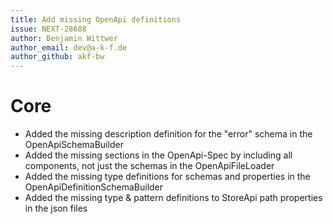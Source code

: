 ```yaml
---
title: Add missing OpenApi definitions
issue: NEXT-28688
author: Benjamin Wittwer
author_email: dev@a-k-f.de
author_github: akf-bw
---
```

# Core
* Added the missing description definition for the "error" schema in the OpenApiSchemaBuilder
* Added the missing sections in the OpenApi-Spec by including all components, not just the schemas in the OpenApiFileLoader
* Added the missing type definitions for schemas and properties in the OpenApiDefinitionSchemaBuilder
* Added the missing type & pattern definitions to StoreApi path properties in the json files
